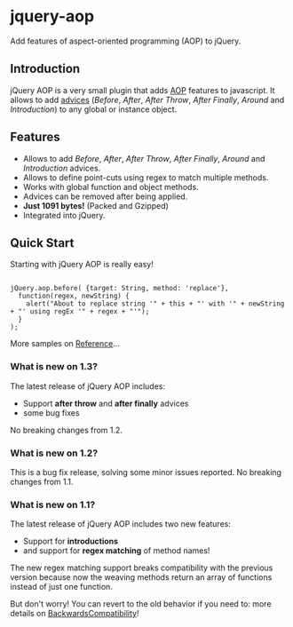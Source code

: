 # jquery-aop

Add features of aspect-oriented programming (AOP) to jQuery.

## Introduction

jQuery AOP is a very small plugin that adds [AOP](http://en.wikipedia.org/wiki/Aspect-oriented_programming) features to javascript. It allows to add [advices](http://en.wikipedia.org/wiki/Advice_in_aspect-oriented_programming) (_Before_, _After_, _After Throw_, _After Finally_, _Around_ and _Introduction_) to any global or instance object.

## Features

  * Allows to add _Before_, _After_, _After Throw_, _After Finally_, _Around_ and _Introduction_ advices.
  * Allows to define point-cuts using regex to match multiple methods.
  * Works with global function and object methods.
  * Advices can be removed after being applied.
  * **Just 1091 bytes!** (Packed and Gzipped)
  * Integrated into jQuery.

## Quick Start

Starting with jQuery AOP is really easy!

```

jQuery.aop.before( {target: String, method: 'replace'}, 
  function(regex, newString) { 
    alert("About to replace string '" + this + "' with '" + newString + "' using regEx '" + regex + "'");
  }
);

```

More samples on [Reference](Reference.md)...

### What is new on 1.3?

The latest release of jQuery AOP includes:
  * Support **after throw** and **after finally** advices
  * some bug fixes

No breaking changes from 1.2.

### What is new on 1.2?

This is a bug fix release, solving some minor issues reported. No breaking changes from 1.1.

### What is new on 1.1?

The latest release of jQuery AOP includes two new features:
  * Support for **introductions**
  * and support for **regex matching** of method names!

The new regex matching support breaks compatibility with the previous version because now the weaving methods return an array of functions instead of just one function.

But don't worry! You can revert to the old behavior if you need to: more details on [BackwardsCompatibility](BackwardsCompatibility.md)!